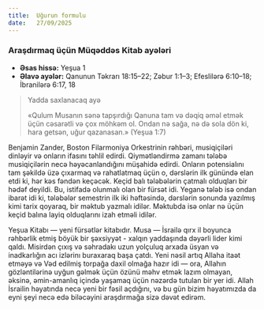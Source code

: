 ```yaml
---
title:  Uğurun formulu
date:   27/09/2025
---
```


### Araşdırmaq üçün Müqəddəs Kitab ayələri

- **Əsas hissə:** Yeşua 1
- **Əlavə ayələr:** Qanunun Təkrarı 18:15–22; Zəbur 1:1–3; Efeslilərə 6:10–18; İbranilərə 6:17, 18

> <p>Yadda saxlanacaq ayə</p>
> «Qulum Musanın sənə tapşırdığı Qanuna tam və dəqiq əməl etmək üçün cəsarətli və çox möhkəm ol. Ondan nə sağa, nə də sola dön ki, hara getsən, uğur qazanasan.» (Yeşua 1:7)

Benjamin Zander, Boston Filarmoniya Orkestrinin rəhbəri, musiqiçiləri dinləyir və onların ifasını təhlil edirdi. Qiymətləndirmə zamanı tələbə musiqiçilərin necə həyəcanlandığını müşahidə edirdi. Onların potensialını tam şəkildə üzə çıxarmaq və rahatlatmaq üçün o, dərslərin ilk günündə elan etdi ki, hər kəs fəndən keçəcək. Keçid balı tələbələrin çatmalı olduqları bir hədəf deyildi. Bu, istifadə olunmalı olan bir fürsət idi. Yeganə tələb isə ondan ibarət idi ki, tələbələr semestrin ilk iki həftəsində, dərslərin sonunda yazılmış kimi tarix qoyaraq, bir məktub yazmalı idilər. Məktubda isə onlar nə üçün keçid balına layiq olduqlarını izah etməli idilər.

Yeşua Kitabı — yeni fürsətlər kitabıdır. Musa — İsrailə qırx il boyunca rəhbərlik etmiş böyük bir şəxsiyyət - xalqın yaddaşında dəyərli lider kimi qaldı. Misirdən çıxış və səhradakı uzun yolçuluq arxada üsyan və inadkarlığın acı izlərinı buraxaraq başa çatdı. Yeni nəsil artıq Allaha itaət etməyə və Vəd edilmiş torpağa daxil olmağa hazır idi — ora, Allahın gözləntilərinə uyğun gəlmək üçün özünü məhv etmək lazım olmayan, əksinə, əmin-amanlıq içində yaşamaq üçün nəzərdə tutulan bir yer idi. Allah İsrailin həyatında necə yeni bir fəsil açdığını, və bu gün bizim həyatımızda da eyni şeyi necə edə biləcəyini araşdırmağa sizə dəvət edirəm.